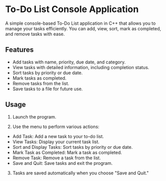 # To-Do List Console Application

A simple console-based To-Do List application in C++ that allows you to manage your tasks efficiently. You can add, view, sort, mark as completed, and remove tasks with ease.

## Features

- Add tasks with name, priority, due date, and category.
- View tasks with detailed information, including completion status.
- Sort tasks by priority or due date.
- Mark tasks as completed.
- Remove tasks from the list.
- Save tasks to a file for future use.

## Usage
1. Launch the program.

2. Use the menu to perform various actions:

- Add Task: Add a new task to your to-do list.
- View Tasks: Display your current task list.
- Sort and Display Tasks: Sort tasks by priority or due date.
- Mark Task as Completed: Mark a task as completed.
- Remove Task: Remove a task from the list.
- Save and Quit: Save tasks and exit the program.
3. Tasks are saved automatically when you choose "Save and Quit."
